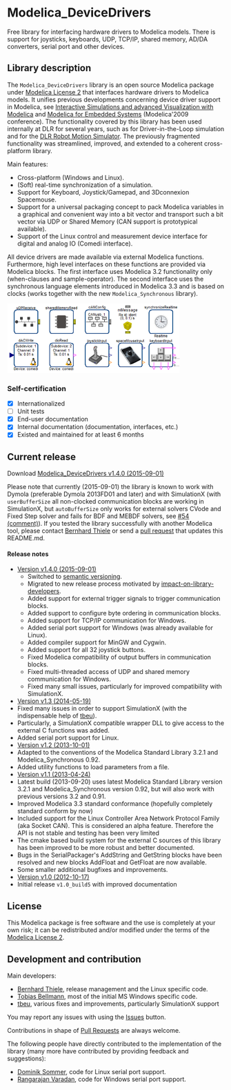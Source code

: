 # Modelica_DeviceDrivers
Free library for interfacing hardware drivers to Modelica models.
There is support for joysticks, keyboards, UDP, TCP/IP, shared memory, AD/DA converters, serial port and other devices.

## Library description
The `Modelica_DeviceDrivers` library is an open source Modelica package under [Modelica License 2](https://modelica.org/licenses/ModelicaLicense2) that interfaces hardware drivers to Modelica models.
It unifies previous developments concerning device driver support in Modelica, see [Interactive Simulations and advanced Visualization with Modelica](https://modelica.org/events/modelica2009/Proceedings/memorystick/pages/papers/0056/0056.pdf) and [Modelica for Embedded Systems](https://modelica.org/events/modelica2009/Proceedings/memorystick/pages/papers/0096/0096.pdf) (Modelica'2009 conference). The functionality covered by this library has been used internally at DLR for several years, such as for Driver-in-the-Loop simulation and for the [DLR Robot Motion Simulator](http://www.dlr.de/media/en/desktopdefault.aspx/tabid-4995/8426_read-17606/).
The previously fragmented functionality was streamlined, improved, and extended to a coherent cross-platform library.

Main features:
  * Cross-platform (Windows and Linux).
  * (Soft) real-time synchronization of a simulation.
  * Support for Keyboard, Joystick/Gamepad, and 3Dconnexion Spacemouse.
  * Support for a universal packaging concept to pack Modelica variables in a graphical and convenient way into a bit vector and transport such a bit vector via UDP or Shared Memory (CAN support is prototypical available).
  * Support of the Linux control and measurement device interface for digital and analog IO (Comedi interface).

All device drivers are made available via external Modelica functions. Furthermore, high level interfaces on these functions are provided via Modelica blocks. The first interface uses Modelica 3.2 functionality only (when-clauses and sample-operator).
The second interface uses the synchronous language elements introduced in Modelica 3.3 and is based on clocks (works together with the new `Modelica_Synchronous` library).

![BlockOverview](screenshot.png)

### Self-certification
 - [X] Internationalized
 - [ ] Unit tests
 - [X] End-user documentation
 - [X] Internal documentation (documentation, interfaces, etc.)
 - [X] Existed and maintained for at least 6 months

## Current release

Download [Modelica_DeviceDrivers v1.4.0 (2015-09-01)](../../releases/tag/v1.4.0)

Please note that currently (2015-09-01) the library is known to work with Dymola (preferable Dymola 2013FD01 and later) and with SimulationX (with `userBufferSize` all non-clocked communication blocks are working in SimulationX, but `autoBufferSize` only works for external solvers CVode and Fixed Step solver and fails for BDF and MEBDF solvers, see [#54 (comment)](https://github.com/modelica/Modelica_DeviceDrivers/issues/54#issuecomment-76032325)). If you tested the library successfully with another Modelica tool, please contact [Bernhard Thiele](https://github.com/bernhard-thiele) or send a [pull request](../../pulls) that updates this README.md.

#### Release notes
*  [Version v1.4.0 (2015-09-01)](../../releases/tag/v1.4.0)
	* Switched to [semantic versioning](http://semver.org).
	* Migrated to new release process motivated by [impact-on-library-developers](https://github.com/xogeny/impact/blob/master/resources/docs/modelica2015/paper/impact.md#impact-on-librarydevelopers).
	* Added support for external trigger signals to trigger communication blocks.
	* Added support to configure byte ordering in communication blocks.
	* Added support for TCP/IP communication for Windows.
	* Added serial port support for Windows (was already available for Linux).
	* Added compiler support for MinGW and Cygwin.
	* Added support for all 32 joystick buttons.
	* Fixed Modelica compatibility of output buffers in communication blocks.
	* Fixed multi-threaded access of UDP and shared memory communication for Windows.
	* Fixed many small issues, particularly for improved compatibility with SimulationX.
*  [Version v1.3 (2014-05-19)](../../archive/v1.3+build.2.zip)
  * Fixed many issues in order to support SimulationX (with the indispensable help of [tbeu](https://github.com/tbeu)).
  * Particularly, a SimulationX compatible wrapper DLL to give access to the external C functions was added.
  * Added serial port support for Linux.
*  [Version v1.2 (2013-10-01)](../../archive/v1.2+build.1.zip)
  * Adapted to the conventions of the Modelica Standard Library 3.2.1 and Modelica_Synchronous 0.92.
  * Added utility functions to load parameters from a file.
*  [Version v1.1 (2013-04-24)](../../archive/v1.1build4.zip)
  * Latest build (2013-09-20) uses latest Modelica Standard Library version 3.2.1 and Modelica_Synchronous version 0.92, but will also work with previous versions 3.2 and 0.91.
  * Improved Modelica 3.3 standard conformance (hopefully completely standard conform by now)
  * Included support for the Linux Controller Area Network Protocol Family (aka Socket CAN). This is considered an alpha feature. Therefore the API is not stable and testing has been very limited
  * The cmake based build system for the external C sources of this library has been improved to be more robust and better documented.
  * Bugs in the SerialPackager's AddString and GetString blocks have been resolved and new blocks AddFloat and GetFloat are now available.
  * Some smaller additional bugfixes and improvements.
*  [Version v1.0 (2012-10-17)](../../archive/v1.0.zip)
  * Initial release `v1.0_build5` with improved documentation

## License

This Modelica package is free software and the use is completely at your own risk;
it can be redistributed and/or modified under the terms of the [Modelica License 2](https://modelica.org/licenses/ModelicaLicense2).

## Development and contribution
Main developers:
* [Bernhard Thiele](https://github.com/bernhard-thiele), release management and the Linux specific code.
* [Tobias Bellmann](https://github.com/tbellmann), most of the initial MS Windows specific code.
* [tbeu](https://github.com/tbeu), various fixes and improvements, particularly SimulationX support

You may report any issues with using the [Issues](../../issues) button.

Contributions in shape of [Pull Requests](../../pulls) are always welcome.

The following people have directly contributed to the implementation of the library (many more have contributed by providing feedback and suggestions):
* [Dominik Sommer](mailto:dominik.sommer@dlr.de), code for Linux serial port support.
* [Rangarajan Varadan](mailto:svsranga@gmail.com), code for Windows serial port support.
